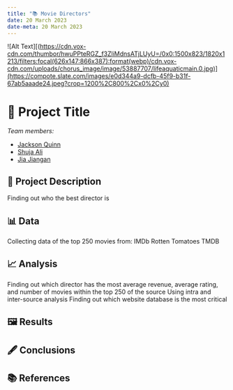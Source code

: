 ```yaml
---
title: "📚 Movie Directors"
date: 20 March 2023
date-meta: 20 March 2023
---
```

![Alt Text][(https://cdn.vox-cdn.com/thumbor/hwuPPteRGZ_f3ZliMdnsATjLUyU=/0x0:1500x823/1820x1213/filters:focal(626x147:866x387):format(webp)/cdn.vox-cdn.com/uploads/chorus_image/image/53887707/lifeaquaticmain.0.jpg)](https://compote.slate.com/images/e0d344a9-dcfb-45f9-b31f-67ab5aaade24.jpeg?crop=1200%2C800%2Cx0%2Cy0)
# 🤖 Project Title

*Team members:* 

- [Jackson Quinn]()
- [Shuja Ali]()
- [Jia Jiangan]()

## 📝 Project Description
Finding out who the best director is

## 📊 Data
Collecting data of the top 250 movies from:
IMDb
Rotten Tomatoes
TMDB

## 📈 Analysis
Finding out which director has the most average revenue, average rating, and number of movies within the top 250 of the source
Using intra and inter-source analysis
Finding out which website database is the most critical

## 🖼️ Results

## 🖋️ Conclusions

## 📚 References

